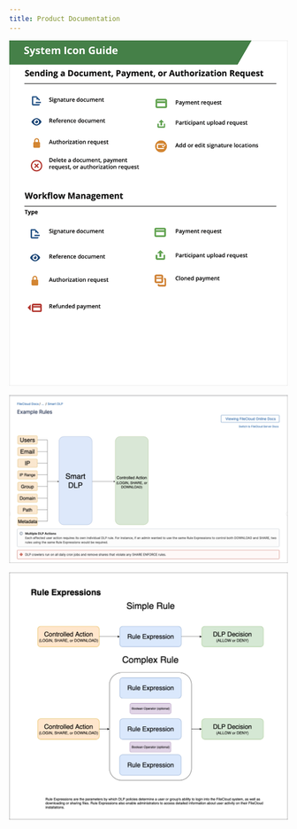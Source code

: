 ```yaml
---
title: Product Documentation
---
```


![An icon description guide](../assets/icon_guide.png)

![A description of Smart Data Leak Prevention functions.](../assets/data_leak_prevention.png)

![A flowchart demonstrating Data Leak Prevention rule creation.](../assets/rule_expression.png)
